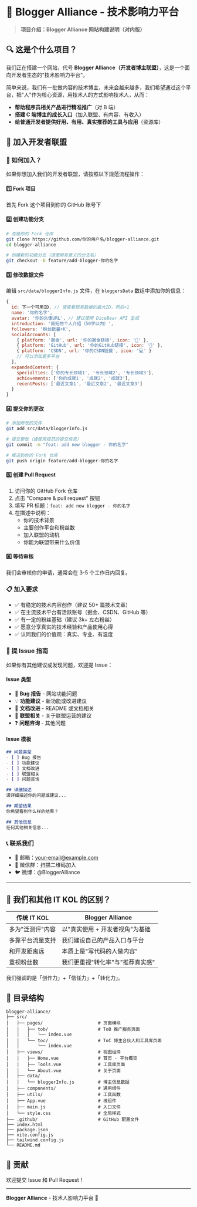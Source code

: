 # 🧭 Blogger Alliance - 技术影响力平台

> **项目介绍：Blogger Alliance 网站构建说明（对内版）**

## 🔍 这是个什么项目？

我们正在搭建一个网站，代号 **Blogger Alliance（开发者博主联盟）**，这是一个面向开发者生态的"技术影响力平台"。

简单来说，我们有一批做内容的技术博主，未来会越来越多，我们希望通过这个平台，把"人"作为核心资源，用技术人的方式影响技术人，从而：

- **帮助程序员相关产品进行精准推广**（对 B 端）
- **搭建 C 端博主的成长入口**（加入联盟、有内容、有收入）
- **给普通开发者提供好用、有用、真实推荐的工具与应用**（资源库）

## 🤝 加入开发者联盟

### 🎯 如何加入？

如果你想加入我们的开发者联盟，请按照以下规范流程操作：

#### 1️⃣ Fork 项目
首先 Fork 这个项目到你的 GitHub 账号下

#### 2️⃣ 创建功能分支
```bash
# 克隆你的 Fork 仓库
git clone https://github.com/你的用户名/blogger-alliance.git
cd blogger-alliance

# 创建新的功能分支（请使用有意义的分支名）
git checkout -b feature/add-blogger-你的名字
```

#### 3️⃣ 修改数据文件
编辑 `src/data/bloggerInfo.js` 文件，在 `bloggersData` 数组中添加你的信息：

```javascript
{
  id: 下一个可用ID, // 请查看现有数据的最大ID，然后+1
  name: '你的名字',
  avatar: '你的头像URL', // 建议使用 DiceBear API 生成
  introduction: '简短的个人介绍（50字以内）',
  followers: '粉丝数量+K',
  socialAccounts: [
    { platform: '掘金', url: '你的掘金链接', icon: '📝' },
    { platform: 'GitHub', url: '你的GitHub链接', icon: '🐙' },
    { platform: 'CSDN', url: '你的CSDN链接', icon: '💻' }
    // 可以添加更多平台
  ],
  expandedContent: {
    specialties: ['你的专长领域1', '专长领域2', '专长领域3'],
    achievements: ['你的成就1', '成就2', '成就3'],
    recentPosts: ['最近文章1', '最近文章2', '最近文章3']
  }
}
```

#### 4️⃣ 提交你的更改
```bash
# 添加修改的文件
git add src/data/bloggerInfo.js

# 提交更改（请使用规范的提交信息）
git commit -m "feat: add new blogger - 你的名字"

# 推送到你的 Fork 仓库
git push origin feature/add-blogger-你的名字
```

#### 5️⃣ 创建 Pull Request
1. 访问你的 GitHub Fork 仓库
2. 点击 "Compare & pull request" 按钮
3. 填写 PR 标题：`feat: add new blogger - 你的名字`
4. 在描述中说明：
   - 你的技术背景
   - 主要创作平台和粉丝数
   - 加入联盟的动机
   - 你能为联盟带来什么价值

#### 6️⃣ 等待审核
我们会审核你的申请，通常会在 3-5 个工作日内回复。

### 📋 加入要求

- ✅ 有稳定的技术内容创作（建议 50+ 篇技术文章）
- ✅ 在主流技术平台有活跃账号（掘金、CSDN、GitHub 等）
- ✅ 有一定的粉丝基础（建议 3k+ 左右粉丝）
- ✅ 愿意分享真实的技术经验和产品使用心得
- ✅ 认同我们的价值观：真实、专业、有温度

### 🐛 提 Issue 指南

如果你有其他建议或发现问题，欢迎提 Issue：

#### Issue 类型
- 🐛 **Bug 报告** - 网站功能问题
- 💡 **功能建议** - 新功能或改进建议
- 📝 **文档改进** - README 或文档相关
- 🤝 **联盟相关** - 关于联盟运营的建议
- ❓ **问题咨询** - 其他问题

#### Issue 模板
```markdown
## 问题类型
- [ ] Bug 报告
- [ ] 功能建议
- [ ] 文档改进
- [ ] 联盟相关
- [ ] 问题咨询

## 详细描述
请详细描述你的问题或建议...

## 期望结果
你希望看到什么样的结果？

## 其他信息
任何其他相关信息...
```

### 📞 联系我们

- 📧 邮箱：your-email@example.com
- 💬 微信群：扫描二维码加入
- 🐦 微博：@BloggerAlliance

---

## 🤝 我们和其他 IT KOL 的区别？

| 传统 IT KOL | Blogger Alliance |
|-------------|------------------|
| 多为"泛测评"内容 | 以"真实使用 + 开发者视角"为基础 |
| 多靠平台流量支持 | 我们建设自己的产品入口与平台 |
| 和开发距离远 | 本质上是"写代码的人做内容" |
| 重视粉丝数 | 我们更重视"转化率"与"推荐真实感" |

我们强调的是「创作力」+「信任力」+「转化力」。

## 📁 目录结构

```
blogger-alliance/
├── src/
│   ├── pages/                     # 页面模块
│   │   ├── tob/                   # ToB 推广服务页面
│   │   │   └── index.vue
│   │   └── toc/                   # ToC 博主合伙人和工具库页面
│   │       └── index.vue
│   ├── views/                     # 视图组件
│   │   ├── Home.vue               # 首页 - 平台概览
│   │   ├── Tools.vue              # 工具库页面
│   │   └── About.vue              # 关于页面
│   ├── data/
│   │   └── bloggerInfo.js         # 博主信息数据
│   ├── components/                # 通用组件
│   ├── utils/                     # 工具函数
│   ├── App.vue                    # 根组件
│   ├── main.js                    # 入口文件
│   └── style.css                  # 全局样式
├── .github/                       # GitHub 配置文件
├── index.html
├── package.json
├── vite.config.js
├── tailwind.config.js
└── README.md
```

## 🤝 贡献

欢迎提交 Issue 和 Pull Request！

---

**Blogger Alliance** - 技术人影响力平台 🚀 